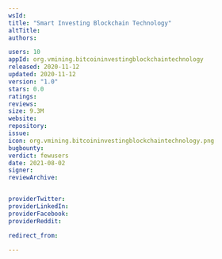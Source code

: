 ```yaml
---
wsId: 
title: "Smart Investing Blockchain Technology"
altTitle: 
authors:

users: 10
appId: org.vmining.bitcoininvestingblockchaintechnology
released: 2020-11-12
updated: 2020-11-12
version: "1.0"
stars: 0.0
ratings: 
reviews: 
size: 9.3M
website: 
repository: 
issue: 
icon: org.vmining.bitcoininvestingblockchaintechnology.png
bugbounty: 
verdict: fewusers
date: 2021-08-02
signer: 
reviewArchive:


providerTwitter: 
providerLinkedIn: 
providerFacebook: 
providerReddit: 

redirect_from:

---
```



